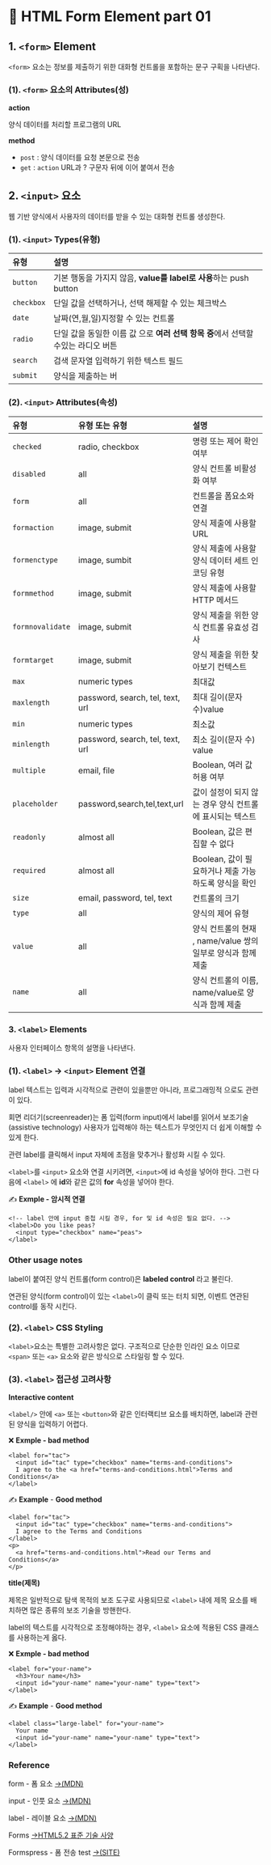# 📄 HTML Form Element part 01

## 1. `<form>` Element

`<form>` 요소는 정보를 제출하기 위한 대화형 컨트롤을 포함하는 문구 구획을 나타낸다.

### \(1\). `<form>` 요소의 Attributes\(성\)

**action**

양식 데이터를 처리할 프로그램의 URL

**method**

* `post` : 양식 데이터를 요청 본문으로 전송 
* `get`  : `action` URL과 ? 구문자 뒤에 이어 붙여서 전송

## 2. `<input>` 요소

웹 기반 양식에서 사용자의 데이터를 받을 수 있는 대화형 컨트롤 생성한다.

### \(1\). `<input>` Types\(유형\)

| 유형 | 설명 |
| :--- | :--- |
| `button` | 기본 행동을 가지지 않음, **value를 label로 사용**하는 push button |
| `checkbox` | 단일 값을 선택하거나, 선택 해제할 수 있는 체크박스 |
| `date` | 날짜\(연,월,일\)지정할 수 있는 컨트롤 |
| `radio` | 단일 값을 동일한 이름 값 으로 **여러 선택 항목 중**에서 선택할 수있는 라디오 버튼 |
| `search` | 검색 문자열 입력하기 위한 텍스트 필드 |
| `submit` | 양식을 제출하는 버 |

### \(2\). `<input>`  Attributes\(속성\)

| 유형 | 유형 또는 유형 | 설명 |
| :--- | :--- | :--- |
| `checked` | radio, checkbox | 명령 또는 제어 확인 여부 |
| `disabled` | all | 양식 컨트롤 비활성화 여부 |
| `form` | all | 컨트롤을 폼요소와 연결 |
| `formaction` | image, submit | 양식 제출에 사용할 URL |
| `formenctype` | image, sumbit | 양식 제출에 사용할 양식 데이터 세트 인코딩 유형 |
| `formmethod` | image, submit | 양식 제출에 사용할 HTTP 메서드 |
| `formnovalidate` | image, submit | 양식 제출을 위한 양식 컨트롤 유효성 검사 |
| `formtarget` | image, submit | 양식 제출을 위한 찾아보기 컨텍스트 |
| `max` | numeric types | 최대값 |
| `maxlength` | password, search, tel, text, url | 최대 길이\(문자 수\)value |
| `min` | numeric types | 최소값 |
| `minlength` | password, search, tel, text, url | 최소 길이\(문자 수\) value |
| `multiple` | email, file | Boolean, 여러 값 허용 여부 |
| `placeholder` | password,search,tel,text,url | 값이 설정이 되지 않는 경우 양식 컨트롤에 표시되는 텍스트 |
| `readonly` | almost all | Boolean, 값은 편집할 수 없다 |
| `required` | almost all | Boolean, 값이 필요하거나 제출 가능하도록 양식을 확인 |
| `size` | email, password, tel, text | 컨트롤의 크기 |
| `type` | all | 양식의 제어 유형 |
| `value` | all | 양식 컨트롤의 현재 ,  name/value 쌍의 일부로 양식과 함께 제출 |
| `name` | all | 양식 컨트롤의 이름,  name/value로 양식과 함께 제출 |

### 3. `<label>` Elements

사용자 인터페이스 항목의 설명을 나타낸다.

### \(1\). `<label>` → `<input>` Element 연결

label 텍스트는 입력과 시각적으로 관련이 있을뿐만 아니라, 프로그래밍적 으로도 관련이 있다.

회면 리더기\(screenreader\)는 폼 입력\(form input\)에서 label를 읽어서 보조기술\(assistive technology\) 사용자가 입력해야 하는 텍스트가 무엇인지 더 쉽게 이해할 수 있게 한다.

관련 label를 클릭해서 input 자체에 초점을 맞추거나 활성화 시킬 수 있다.

`<label>`를 `<input>` 요소와 연결 시키려면, `<input>`에 id 속성을 넣어야 한다. 그런 다음에 `<label>` 에 **id**와 같은 값의 **for** 속성을 넣어야 한다.

✍ **Exmple - 암시적 연결**

```markup
<!-- label 안에 input 중첩 시킬 경우, for 및 id 속성은 필요 없다. -->
<label>Do you like peas?
  <input type="checkbox" name="peas">
</label>
```

### Other usage notes

label이 붙여진 양식 컨트롤\(form control\)은 **labeled control** 라고 불린다.

연관된 양식\(form control\)이 있는 `<label>`이 클릭 또는 터치 되면, 이벤트 연관된 control를 동작 시킨다.

### \(2\). `<label>` CSS Styling

`<label>`요소는 특별한 고려사항은 없다. 구조적으로 단순한 인라인 요소 이므로 `<span>` 또는 `<a>` 요소와 같은 방식으로 스타일링 할 수 있다.

### \(3\). `<label>` 접근성 고려사항

**Interactive content** 

`<label/>` 안에 `<a>` 또는 `<button>`와 같은 인터랙티브 요소를 배치하면, label과 관련된 양식을 입력하기 어렵다.

❌ **Exmple - bad method**

```markup
<label for="tac">
  <input id="tac" type="checkbox" name="terms-and-conditions">
  I agree to the <a href="terms-and-conditions.html">Terms and Conditions</a>
</label>
```

✍ **Example** - **Good method**

```markup
<label for="tac">
  <input id="tac" type="checkbox" name="terms-and-conditions">
  I agree to the Terms and Conditions
</label>
<p>
  <a href="terms-and-conditions.html">Read our Terms and Conditions</a>
</p>
```

**title\(제목\)**

제목은 일반적으로 탐색 목적의 보조 도구로 사용되므로 `<label>` 내에 제목 요소를 배치하면 많은 종류의 보조 기술을 방핸한다.

label의 텍스트를 시각적으로 조정해야하는 경우,  `<label>` 요소에 적용된 CSS 클래스를 사용하는게 옳다.

❌ **Exmple - bad method**

```markup
<label for="your-name">
  <h3>Your name</h3>
  <input id="your-name" name="your-name" type="text">
</label>
```

✍ **Example** - **Good method**

```markup
<label class="large-label" for="your-name">
  Your name
  <input id="your-name" name="your-name" type="text">
</label>
```

### Reference  <a id="reference"></a>

form - 폼 요소 [→\(MDN\)](https://developer.mozilla.org/ko/docs/Web/HTML/Element/form)

input - 인풋 요소 [→\(MDN\)](https://developer.mozilla.org/ko/docs/Web/HTML/Element/input)

label - 레이블 요소 [→\(MDN\)](https://developer.mozilla.org/ko/docs/Web/HTML/Element/label)

Forms [→HTML5.2 표준 기술 사양](https://html.spec.whatwg.org/multipage/forms.html#sec-forms)

Formspress - 폼 전송 test [→\(SITE\)](https://formspree.io/)

